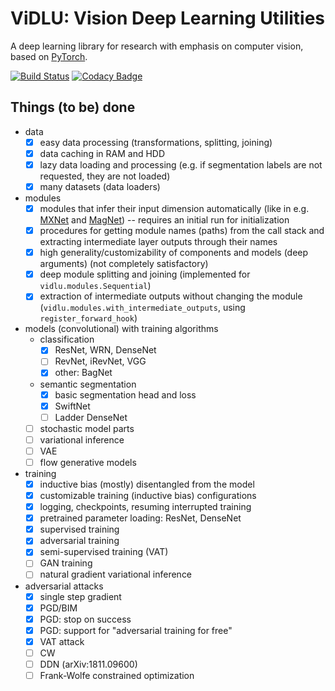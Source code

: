 # ViDLU: Vision Deep Learning Utilities

A deep learning library for research with emphasis on computer vision, based on [PyTorch](https://pytorch.org/).

[![Build Status](https://travis-ci.org/Ivan1248/Vidlu.svg?branch=master)](https://travis-ci.org/Ivan1248/Vidlu)
[![Codacy Badge](https://api.codacy.com/project/badge/Grade/7f89c65e677f490bab26c0e5c7cae116)](https://www.codacy.com/manual/Ivan1248/Vidlu?utm_source=github.com&amp;utm_medium=referral&amp;utm_content=Ivan1248/Vidlu&amp;utm_campaign=Badge_Grade)

## Things (to be) done

- data
  - [x] easy data processing (transformations, splitting, joining)
  - [x] data caching in RAM and HDD
  - [x] lazy data loading and processing (e.g. if segmentation labels are not requested, they are not loaded)
  - [x] many datasets (data loaders)
- modules
  - [X] modules that infer their input dimension automatically (like in e.g. [MXNet](http://mxnet.incubator.apache.org/) and
    [MagNet](https://github.com/MagNet-DL/magnet)) -- requires an initial run for initialization
  - [X] procedures for getting module names (paths) from the call stack and extracting intermediate layer outputs through their names
  - [X] high generality/customizability of components and models (deep arguments) (not completely satisfactory)
  - [X] deep module splitting and joining (implemented for `vidlu.modules.Sequential`)
  - [X] extraction of intermediate outputs without changing the module (`vidlu.modules.with_intermediate_outputs`, using `register_forward_hook`)
- models (convolutional) with training algorithms
  - classification
    - [x] ResNet, WRN, DenseNet
    - [ ] RevNet, iRevNet, VGG
    - [x] other: BagNet
  - semantic segmentation
    - [x] basic segmentation head and loss
    - [x] SwiftNet
    - [ ] Ladder DenseNet
  - [ ] stochastic model parts
  - [ ] variational inference
  - [ ] VAE
  - [ ] flow generative models
- training
  - [x] inductive bias (mostly) disentangled from the model
  - [x] customizable training (inductive bias) configurations
  - [x] logging, checkpoints, resuming interrupted training
  - [X] pretrained parameter loading: ResNet, DenseNet
  - [x] supervised training
  - [x] adversarial training
  - [X] semi-supervised training (VAT)
  - [ ] GAN training
  - [ ] natural gradient variational inference
- adversarial attacks
  - [x] single step gradient
  - [x] PGD/BIM
  - [X] PGD: stop on success
  - [X] PGD: support for "adversarial training for free"
  - [X] VAT attack
  - [ ] CW
  - [ ] DDN (arXiv:1811.09600)
  - [ ] Frank-Wolfe constrained optimization

<!--
In many places in the code some parameter names end with "_f". 
This means that the argument is not a final object but a factory (hence "_f") 
that produces an object, e.g. "backbone_f()" should produce a "backbone". This 
is to allow more flexibility e.g.

```
def foo(..., bar_f=make_some_bar):
    ...

def make_some_bar(..., baz_f=make_some_baz):
    ...
    
def make_some_baz(..., swallow_type='european'):
    ...

t=ArgTree
argtree_partial(foo, bar_f=ArgTree(baz_f=t(swallow_type='african)))
```

instead of

```
def foo(..., bar_args, baz_args):
    make_some_bar(..., **bar_args, **baz_args)
    ...

def make_some_bar(..., **baz_args):
    make_some_baz(..., **baz_args)
    ...
    
def make_some_baz(..., swallow_type='european'):
    ...

foo(baz_args=dict(swallow_type='african'))
```
-->
